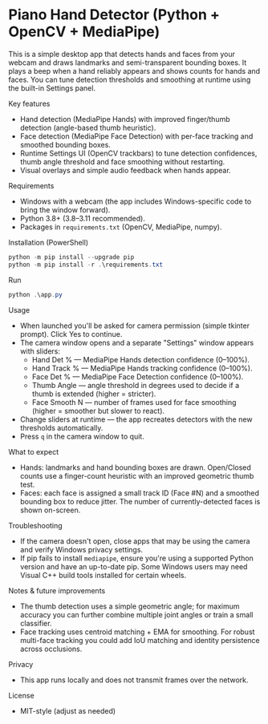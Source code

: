 # Piano Hand Detector (Python + OpenCV + MediaPipe)

This is a simple desktop app that detects hands and faces from your webcam and draws landmarks and semi-transparent bounding boxes. It plays a beep when a hand reliably appears and shows counts for hands and faces. You can tune detection thresholds and smoothing at runtime using the built-in Settings panel.

Key features
- Hand detection (MediaPipe Hands) with improved finger/thumb detection (angle-based thumb heuristic).
- Face detection (MediaPipe Face Detection) with per-face tracking and smoothed bounding boxes.
- Runtime Settings UI (OpenCV trackbars) to tune detection confidences, thumb angle threshold and face smoothing without restarting.
- Visual overlays and simple audio feedback when hands appear.

Requirements
- Windows with a webcam (the app includes Windows-specific code to bring the window forward).
- Python 3.8+ (3.8–3.11 recommended).
- Packages in `requirements.txt` (OpenCV, MediaPipe, numpy).

Installation (PowerShell)
```powershell
python -m pip install --upgrade pip
python -m pip install -r .\requirements.txt
```

Run
```powershell
python .\app.py
```

Usage
- When launched you'll be asked for camera permission (simple tkinter prompt). Click Yes to continue.
- The camera window opens and a separate "Settings" window appears with sliders:
  - Hand Det % — MediaPipe Hands detection confidence (0–100%).
  - Hand Track % — MediaPipe Hands tracking confidence (0–100%).
  - Face Det % — MediaPipe Face Detection confidence (0–100%).
  - Thumb Angle — angle threshold in degrees used to decide if a thumb is extended (higher = stricter).
  - Face Smooth N — number of frames used for face smoothing (higher = smoother but slower to react).
- Change sliders at runtime — the app recreates detectors with the new thresholds automatically.
- Press `q` in the camera window to quit.

What to expect
- Hands: landmarks and hand bounding boxes are drawn. Open/Closed counts use a finger-count heuristic with an improved geometric thumb test.
- Faces: each face is assigned a small track ID (Face #N) and a smoothed bounding box to reduce jitter. The number of currently-detected faces is shown on-screen.

Troubleshooting
- If the camera doesn't open, close apps that may be using the camera and verify Windows privacy settings.
- If pip fails to install `mediapipe`, ensure you're using a supported Python version and have an up-to-date pip. Some Windows users may need Visual C++ build tools installed for certain wheels.

Notes & future improvements
- The thumb detection uses a simple geometric angle; for maximum accuracy you can further combine multiple joint angles or train a small classifier.
- Face tracking uses centroid matching + EMA for smoothing. For robust multi-face tracking you could add IoU matching and identity persistence across occlusions.

Privacy
- This app runs locally and does not transmit frames over the network.

License
- MIT-style (adjust as needed)

